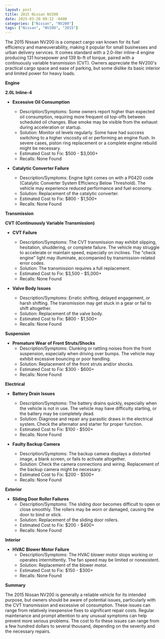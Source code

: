 ```yaml
---
layout: post
title: 2015 Nissan NV200
date: 2025-03-20 09:12 -0400
categories: ["Nissan", "NV200"]
tags: ["Nissan", "NV200", "2015"]
---
```

The 2015 Nissan NV200 is a compact cargo van known for its fuel efficiency and maneuverability, making it popular for small businesses and urban delivery services. It comes standard with a 2.0-liter inline-4 engine producing 131 horsepower and 139 lb-ft of torque, paired with a continuously variable transmission (CVT). Owners appreciate the NV200's practical cargo space and ease of parking, but some dislike its basic interior and limited power for heavy loads.

**Engine**

**2.0L Inline-4**

*   **Excessive Oil Consumption**
    *   Description/Symptoms: Some owners report higher than expected oil consumption, requiring more frequent oil top-offs between scheduled oil changes. Blue smoke may be visible from the exhaust during acceleration or startup.
    *   Solution: Monitor oil levels regularly. Some have had success switching to a higher viscosity oil or performing an engine flush. In severe cases, piston ring replacement or a complete engine rebuild might be necessary.
    *   Estimated Cost to Fix: $500 - $3,000+
    *   Recalls: None Found

*   **Catalytic Converter Failure**
    *   Description/Symptoms: Engine light comes on with a P0420 code (Catalytic Converter System Efficiency Below Threshold). The vehicle may experience reduced performance and fuel economy.
    *   Solution: Replacement of the catalytic converter.
    *   Estimated Cost to Fix: $800 - $1,500+
    *   Recalls: None Found

**Transmission**

**CVT (Continuously Variable Transmission)**

*   **CVT Failure**
    *   Description/Symptoms: The CVT transmission may exhibit slipping, hesitation, shuddering, or complete failure. The vehicle may struggle to accelerate or maintain speed, especially on inclines. The "check engine" light may illuminate, accompanied by transmission-related error codes.
    *   Solution: The transmission requires a full replacement.
    *   Estimated Cost to Fix: $3,500 - $5,000+
    *   Recalls: None Found

*   **Valve Body Issues**
    *   Description/Symptoms: Erratic shifting, delayed engagement, or harsh shifting. The transmission may get stuck in a gear or fail to shift altogether.
    *   Solution: Replacement of the valve body.
    *   Estimated Cost to Fix: $800 - $1,500+
    *   Recalls: None Found

**Suspension**

*   **Premature Wear of Front Struts/Shocks**
    *   Description/Symptoms: Clunking or rattling noises from the front suspension, especially when driving over bumps. The vehicle may exhibit excessive bouncing or poor handling.
    *   Solution: Replacement of the front struts and/or shocks.
    *   Estimated Cost to Fix: $300 - $600+
    *   Recalls: None Found

**Electrical**

*   **Battery Drain Issues**
    *   Description/Symptoms: The battery drains quickly, especially when the vehicle is not in use. The vehicle may have difficulty starting, or the battery may be completely dead.
    *   Solution: Diagnose and repair any parasitic draws in the electrical system. Check the alternator and starter for proper function.
    *   Estimated Cost to Fix: $100 - $500+
    *   Recalls: None Found

*   **Faulty Backup Camera**
    *   Description/Symptoms: The backup camera displays a distorted image, a blank screen, or fails to activate altogether.
    *   Solution: Check the camera connections and wiring. Replacement of the backup camera might be necessary.
    *   Estimated Cost to Fix: $200 - $500+
    *   Recalls: None Found

**Exterior**

*   **Sliding Door Roller Failures**
    *   Description/Symptoms: The sliding door becomes difficult to open or close smoothly. The rollers may be worn or damaged, causing the door to bind or stick.
    *   Solution: Replacement of the sliding door rollers.
    *   Estimated Cost to Fix: $200 - $400+
    *   Recalls: None Found

**Interior**

*   **HVAC Blower Motor Failure**
    *   Description/Symptoms: The HVAC blower motor stops working or operates intermittently. The fan speed may be limited or nonexistent.
    *   Solution: Replacement of the blower motor.
    *   Estimated Cost to Fix: $150 - $300+
    *   Recalls: None Found

**Summary**

The 2015 Nissan NV200 is generally a reliable vehicle for its intended purpose, but owners should be aware of potential issues, particularly with the CVT transmission and excessive oil consumption. These issues can range from relatively inexpensive fixes to significant repair costs. Regular maintenance and prompt attention to any unusual symptoms can help prevent more serious problems. The cost to fix these issues can range from a few hundred dollars to several thousand, depending on the severity and the necessary repairs.


